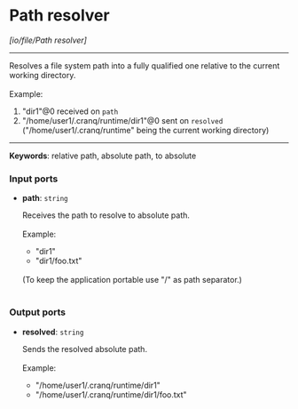# Path resolver

_[io/file/Path resolver]_

---

Resolves a file system path into a fully qualified one relative to the current working directory.<br>
<br>
Example:<br>
1. "dir1"@0 received on `path`<br>
2. "/home/user1/.cranq/runtime/dir1"@0 sent on `resolved` <br>
("/home/user1/.cranq/runtime" being the current working directory)<br>

---

__Keywords__: relative path, absolute path, to absolute

### Input ports

* __path__: ` string `


    Receives the path to resolve to absolute path.<br>
    <br>
    Example:<br>
    - "dir1"<br>
    - "dir1/foo.txt"<br>
    <br>
    (To keep the application portable use "/" as path separator.)<br>
    <br>

### Output ports

* __resolved__: ` string `


    Sends the resolved absolute path.<br>
    <br>
    Example:<br>
    - "/home/user1/.cranq/runtime/dir1"<br>
    - "/home/user1/.cranq/runtime/dir1/foo.txt"<br>

